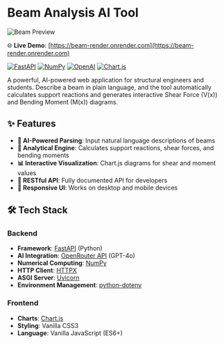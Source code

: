 # Beam Analysis AI Tool
![Beam Preview](https://artur-bednarski.onrender.com/public/images/beam.png)

🌐 **Live Demo**: [https://beam-render.onrender.com](https://beam-render.onrender.com)  

[![FastAPI](https://img.shields.io/badge/FastAPI-005571?style=for-the-badge&logo=fastapi)](https://fastapi.tiangolo.com/)
[![NumPy](https://img.shields.io/badge/NumPy-013243?style=for-the-badge&logo=numpy&logoColor=white)](https://numpy.org/)
[![OpenAI](https://img.shields.io/badge/OpenRouter-000000?style=for-the-badge&logo=openai&logoColor=white)](https://openrouter.ai/)
[![Chart.js](https://img.shields.io/badge/Chart.js-FF6384?style=for-the-badge&logo=chartdotjs&logoColor=white)](https://www.chartjs.org/)

A powerful, AI-powered web application for structural engineers and students. Describe a beam in plain language, and the tool automatically calculates support reactions and generates interactive Shear Force (V(x)) and Bending Moment (M(x)) diagrams.

## ✨ Features

- **🤖 AI-Powered Parsing**: Input natural language descriptions of beams
- **🧮 Analytical Engine**: Calculates support reactions, shear forces, and bending moments
- **📊 Interactive Visualization**: Chart.js diagrams for shear and moment values
- **🔧 RESTful API**: Fully documented API for developers
- **📱 Responsive UI**: Works on desktop and mobile devices

## 🛠️ Tech Stack

### Backend
- **Framework**: [FastAPI](https://fastapi.tiangolo.com/) (Python)
- **AI Integration**: [OpenRouter API](https://openrouter.ai/) (GPT-4o)
- **Numerical Computing**: [NumPy](https://numpy.org/)
- **HTTP Client**: [HTTPX](https://www.python-httpx.org/)
- **ASGI Server**: [Uvicorn](https://www.uvicorn.org/)
- **Environment Management**: [python-dotenv](https://pypi.org/project/python-dotenv/)

### Frontend
- **Charts**: [Chart.js](https://www.chartjs.org/)
- **Styling**: Vanilla CSS3
- **Language**: Vanilla JavaScript (ES6+)


